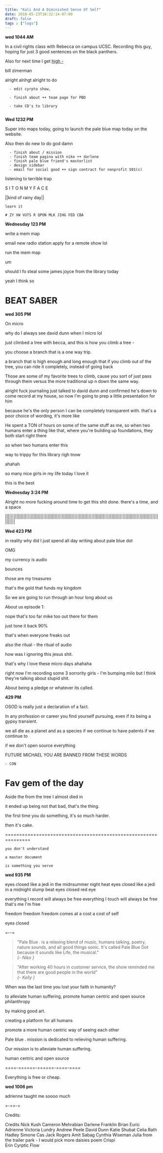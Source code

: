 ```yaml
---
title: "Kali And A Diminished Sense Of Self"
date: 2018-05-23T10:32:14-07:00
draft: false
tags : ["logs"]
---
```


**wed 1044 AM**

In a civil rights class with Rebecca on campus UCSC.  Recording this guy, hoping for just 3 good sentences on the black panthers.

Also for next time I get <a href="https://vedder.se/2015/01/vesc-open-source-esc/"> high - </a>


bill zimerman


alright alrihgt alright to do

```
  - edit cyrpto show,

  - finish about ++ team page for PBD

  - take CD's to library


```



**Wed 1232 PM**

Super into maps today, going to launch the pale blue map today on the website.

Also then do new to do god damn


```
  - finish about / mission
  - finish team pagina with niko ++ darlene
  - finish pale blue friend's masterlist
  - design sidebar
  - email for social good ++ sign contract for nonprofit 501(c)

```
listening to terrible trap


S I T O N M Y F A C E

||kind of rainy day||


```
learn it

# ZY XW VUTS R QPON MLK JIHG FED CBA
```

**Wednesday 123 PM**

write a mem map

email new radio station apply for a remote show lol

run the mem map

um



should I fo steal some james joyce from the library today


yeah I think so

# BEAT SABER


**wed 305 PM**

On micro

why do I always see david dunn when I micro lol


just climbed a tree with becca, and this is how you climb a tree -

you choose a branch that is a one way trip.

a branch that is high enough and long enough that if you climb out of the tree, you can ride it completely, instead of going back

Those are some of my favorite trees to climb, cause you sort of just pass through them versus the more traditional up n down the same way.

   alright fuck journaling just talked to david dunn and confirmed he's down to come record at my house, so now I'm going to prep a little presentation for him

because he's the only person I can be completely transparent with. that's a poor choice of wording, it's more like

He spent a TON of hours on some of the same stuff as me, so when two humans enter a thing like that, where you're building up foundations, they both start right there  

 so when  two humans enter this


way to trippy for this library righ tnow

ahahah

so many nice girls in my life today I love it

this is the best


**Wednesday 3:24 PM**

  Alright no more fucking around time to get this shit done. there's a time, and a space

|||||||||||||||||||||||||||||||||||||||||||||||||||||||||||||||||||||||||||||||||||||||||||||||||||||||||||||||||||


**Wed 423 PM**

in reality why did I just spend all day writing about  pale blue dot

OMG

my currency is audio

bounces

those are my treasures

that's the gold that funds my kingdom

So we are going to run through an hour long about us

About us episode 1:

nope that's too far mike too out there for them

just tone it back 90%

that's when everyone freaks out



also the ritual - the ritual of audio

how was I ignoring this jesus shit.

that's why I love these micro days ahahaha

right now I'm recording some 3 sorrority girls - I'm bumping milo but I think they're talking about stupid shit.

About being a pledge or whatever its called.


**429 PM**

OSOD is really just a declaration of a fact.

In any profession or career you find yourself pursuing, even if its being a gypsy transient.

we all die as a planet and as a species
if we continue to have patents
if we continue to  


if we don't open source everything


FUTURE MICHAEL YOU ARE BANNED FROM THESE WORDS

    - CON

# Fav gem of the day

Aside the from the tree I almost died in

it ended up being not that bad, that's the thing.

the first time you do something, it's so much harder.

then it's cake.

===============================================================

```````````````
you don't understand

a master document

is something you serve

````````````````



**wed 935 PM**




eyes closed
like a jedi
in the midnsummer night heat
eyes closed
like a jedi
in a midnight slump beat
eyes closed
red eye


everything I record will always be free
everything I touch will always be free
that's me
I'm free

freedom
freedom
freedom comes at
a cost
a cost of self

eyes closed


=--=



<blockquote>
"Pale Blue . is a relaxing blend of music, humans talking, poetry, nature sounds, and all good things sonic. It's called Pale Blue Dot because it sounds like Life, the musical."<br><em>{- Niko }</em></blockquote>

<blockquote>
"After working 40 hours in customer service, the show reminded me that there are good people in the world"<em><br>{- Kelly }</em></blockquote>


When was the last time you lost your faith in humanity?


to alleviate human suffering, promote human centric and open source philanthropy

by making good art.

creating a platform for all humans

promote a more human centric way of seeing each other

Pale blue . mission is dedicated to relieving human suffering.


Our mission is to alleviate human suffering.

human centric and open source


====-======-======-====-====

Everything is free or cheap.  


**wed 1006 pm**

adrienne taught me soooo much


=-==-=

Credits:

Credits
	Nick Kush
Cameron Mehrabian
	Darlene Franklin
	Brian Euric
	Adrienne Victoria Lundry
	Andrew Peele
	David Dunn
	Katie Shubat
	Celia Rath
	Hadley Simone
	Cas
	Jack Rogers
	Amit Sabag
	Cynthia Wiseman
	Julia from the trailer park - I would pick more daisies poem
	Crispi  
	Erin
	Cyrptic Flow

